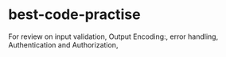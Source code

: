 # best-code-practise
For review on input validation, Output Encoding:, error handling, Authentication and Authorization,
